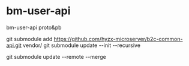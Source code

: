 # bm-user-api
bm-user-api proto&amp;pb




git submodule add https://github.com/hyzx-microserver/b2c-common-api.git vendor/
git submodule update --init --recursive

git submodule update --remote --merge